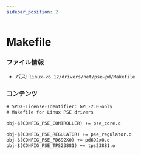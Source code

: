 ```yaml
---
sidebar_position: 2
---
```

# Makefile

### ファイル情報

- パス: `linux-v6.12/drivers/net/pse-pd/Makefile`

### コンテンツ

```txt
# SPDX-License-Identifier: GPL-2.0-only
# Makefile for Linux PSE drivers

obj-$(CONFIG_PSE_CONTROLLER) += pse_core.o

obj-$(CONFIG_PSE_REGULATOR) += pse_regulator.o
obj-$(CONFIG_PSE_PD692X0) += pd692x0.o
obj-$(CONFIG_PSE_TPS23881) += tps23881.o

```
